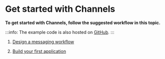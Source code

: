 # Get started with Channels

**To get started with Channels, follow the suggested workflow in this topic.**

:::info:
The example code is also hosted on [GitHub](https://github.com/kwek20/channels-examples.git).
:::

1. [Design a messaging workflow](../guides/designing-the-workflow.md)

2. [Build your first application](../tutorials/build-a-messaging-app.md)